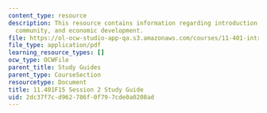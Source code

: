 ```yaml
---
content_type: resource
description: This resource contains information regarding introduction to housing,
  community, and economic development.
file: https://ol-ocw-studio-app-qa.s3.amazonaws.com/courses/11-401-introduction-to-housing-community-and-economic-development-fall-2015/2dc37f7cd962786f0f797cde0a0208ad_MIT11_401F15_Session2.pdf
file_type: application/pdf
learning_resource_types: []
ocw_type: OCWFile
parent_title: Study Guides
parent_type: CourseSection
resourcetype: Document
title: 11.401F15 Session 2 Study Guide
uid: 2dc37f7c-d962-786f-0f79-7cde0a0208ad
---
```

